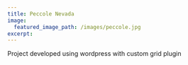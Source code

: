 ```yaml
---
title: Peccole Nevada
image:
  featured_image_path: /images/peccole.jpg
excerpt:
---
```



Project developed using wordpress with custom grid plugin